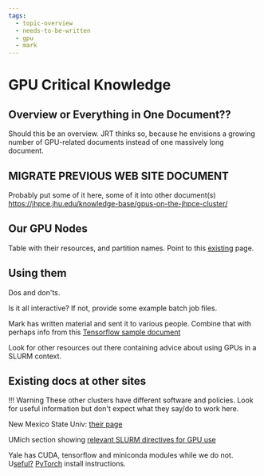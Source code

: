 ```yaml
---
tags:
  - topic-overview
  - needs-to-be-written
  - gpu
  - mark
---
```


# GPU Critical Knowledge

## Overview or Everything in One Document??

Should this be an overview. JRT thinks so, because he envisions a growing number of GPU-related documents instead of one massively long document.

## MIGRATE PREVIOUS WEB SITE DOCUMENT

Probably put some of it here, some of it into other document(s)
https://jhpce.jhu.edu/knowledge-base/gpus-on-the-jhpce-cluster/

## Our GPU Nodes
Table with their resources, and partition names. Point to this [existing](../slurm/partitions.md#gpu-partitions) page.

## Using them

Dos and don'ts.

Is it all interactive? If not, provide some example batch job files.

Mark has written material and sent it to various people. Combine that with perhaps info from this
[Tensorflow sample document](https://hpc-docs.cubi.bihealth.org/how-to/software/tensorflow/)

Look for other resources out there containing advice about using GPUs in a SLURM context.

## Existing docs at other sites 

!!! Warning
    These other clusters have different software and policies. Look for useful information but don't expect what they say/do to work here.

New Mexico State Univ: [their page](https://hpc.nmsu.edu/discovery/slurm/gpu-jobs/)

UMich section showing [relevant SLURM directives for GPU use](https://arc.umich.edu/greatlakes/slurm-user-guide/)

Yale has CUDA, tensorflow and miniconda modules while we do not. U[seful?](https://docs.ycrc.yale.edu/clusters-at-yale/guides/gpus-cuda/) [PyTorch](https://docs.ycrc.yale.edu/clusters-at-yale/guides/pytorch/) install instructions.
